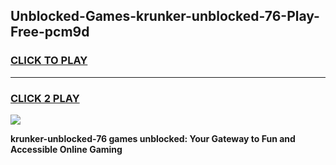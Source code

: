 
## Unblocked-Games-krunker-unblocked-76-Play-Free-pcm9d
<h3>
<a href="https://premium76.site?title=krunker-unblocked-76&ref=10A">CLICK TO PLAY</a></h3>
<hr>

<h3>
<a href="https://premium76.site?title=krunker-unblocked-76&ref=10A">CLICK 2 PLAY</a>
  
</h3>

<a href="https://premium76.site?title=krunker-unblocked-76&ref=10A"><img src="https://clearcache.store/games.png"></a>


**krunker-unblocked-76 games unblocked: Your Gateway to Fun and Accessible Online Gaming**
